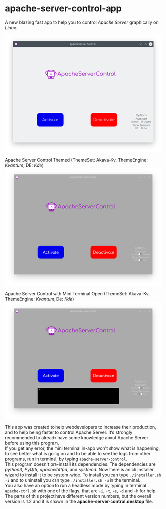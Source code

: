 # apache-server-control-app
A new blazing fast app to help you to control _Apache Server_ graphically on _Linux_.

![Default Theme App](apache-ctrl-kde-screenshot.png)

Apache Server Control Themed (ThemeSet: Akava-Kv, ThemeEngine: _Kvantum_, DE: _Kde_)
![Themed App](apache-ctrl-themed-screenshot.png)

Apache Server Control with Mini Terminal Open (ThemeSet: Akava-Kv, ThemeEngine: _Kvantum_, De: _Kde_)
![Terminal opened](apache-ctrl-terminal-screenshot.png)

This app was created to help webdevelopers to increase their production, and to help being faster to control Apache Server.
It's strongly recommended to already have some knowledge about Apache Server before using this program. \
If you get any error, the mini terminal in-app won't show what is happening, to see better what is going on and to be able to see the logs from other programs, run in terminal, by typing `apache-server-control`. \
This program doesn't pre-install its dependencies. The dependencies are _python3_, _PyQt5_, _apache/httpd_, and _systemd_.
Now there is an cli installer wizard to install it to be system-wide. To install you can type `./installer.sh -i` and to uninstall you can type `./installer.sh -u` in the terminal. \
You also have an option to run a headless mode by typing in terminal `apache-ctrl.sh` with one of the flags, that are `-i`, `-t`, `-e`, `-d` and `-h` for help.
The parts of this project have different version numbers, but the overall version is 1.2 and it is shown in the **apache-server-control.desktop** file.
